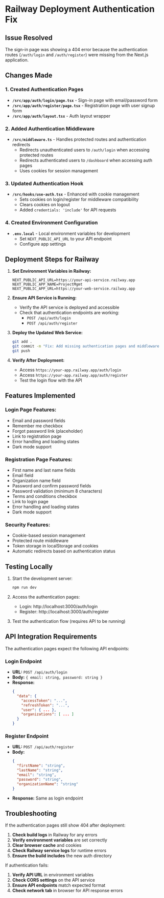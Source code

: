 # Railway Deployment Authentication Fix

## Issue Resolved
The sign-in page was showing a 404 error because the authentication routes (`/auth/login` and `/auth/register`) were missing from the Next.js application.

## Changes Made

### 1. Created Authentication Pages
- **`/src/app/auth/login/page.tsx`** - Sign-in page with email/password form
- **`/src/app/auth/register/page.tsx`** - Registration page with user signup form
- **`/src/app/auth/layout.tsx`** - Auth layout wrapper

### 2. Added Authentication Middleware
- **`/src/middleware.ts`** - Handles protected routes and authentication redirects
  - Redirects unauthenticated users to `/auth/login` when accessing protected routes
  - Redirects authenticated users to `/dashboard` when accessing auth pages
  - Uses cookies for session management

### 3. Updated Authentication Hook
- **`/src/hooks/use-auth.tsx`** - Enhanced with cookie management
  - Sets cookies on login/register for middleware compatibility
  - Clears cookies on logout
  - Added `credentials: 'include'` for API requests

### 4. Created Environment Configuration
- **`.env.local`** - Local environment variables for development
  - Set `NEXT_PUBLIC_API_URL` to your API endpoint
  - Configure app settings

## Deployment Steps for Railway

1. **Set Environment Variables in Railway:**
   ```
   NEXT_PUBLIC_API_URL=https://your-api-service.railway.app
   NEXT_PUBLIC_APP_NAME=ProjectMgmt
   NEXT_PUBLIC_APP_URL=https://your-web-service.railway.app
   ```

2. **Ensure API Service is Running:**
   - Verify the API service is deployed and accessible
   - Check that authentication endpoints are working:
     - `POST /api/auth/login`
     - `POST /api/auth/register`

3. **Deploy the Updated Web Service:**
   ```bash
   git add .
   git commit -m "Fix: Add missing authentication pages and middleware"
   git push
   ```

4. **Verify After Deployment:**
   - Access `https://your-app.railway.app/auth/login`
   - Access `https://your-app.railway.app/auth/register`
   - Test the login flow with the API

## Features Implemented

### Login Page Features:
- Email and password fields
- Remember me checkbox
- Forgot password link (placeholder)
- Link to registration page
- Error handling and loading states
- Dark mode support

### Registration Page Features:
- First name and last name fields
- Email field
- Organization name field
- Password and confirm password fields
- Password validation (minimum 8 characters)
- Terms and conditions checkbox
- Link to login page
- Error handling and loading states
- Dark mode support

### Security Features:
- Cookie-based session management
- Protected route middleware
- Token storage in localStorage and cookies
- Automatic redirects based on authentication status

## Testing Locally

1. Start the development server:
   ```bash
   npm run dev
   ```

2. Access the authentication pages:
   - Login: http://localhost:3000/auth/login
   - Register: http://localhost:3000/auth/register

3. Test the authentication flow (requires API to be running)

## API Integration Requirements

The authentication pages expect the following API endpoints:

### Login Endpoint
- **URL:** `POST /api/auth/login`
- **Body:** `{ email: string, password: string }`
- **Response:** 
  ```json
  {
    "data": {
      "accessToken": "...",
      "refreshToken": "...",
      "user": { ... },
      "organizations": [ ... ]
    }
  }
  ```

### Register Endpoint
- **URL:** `POST /api/auth/register`
- **Body:** 
  ```json
  {
    "firstName": "string",
    "lastName": "string",
    "email": "string",
    "password": "string",
    "organizationName": "string"
  }
  ```
- **Response:** Same as login endpoint

## Troubleshooting

If the authentication pages still show 404 after deployment:

1. **Check build logs** in Railway for any errors
2. **Verify environment variables** are set correctly
3. **Clear browser cache** and cookies
4. **Check Railway service logs** for runtime errors
5. **Ensure the build includes** the new auth directory

If authentication fails:

1. **Verify API URL** in environment variables
2. **Check CORS settings** on the API service
3. **Ensure API endpoints** match expected format
4. **Check network tab** in browser for API response errors